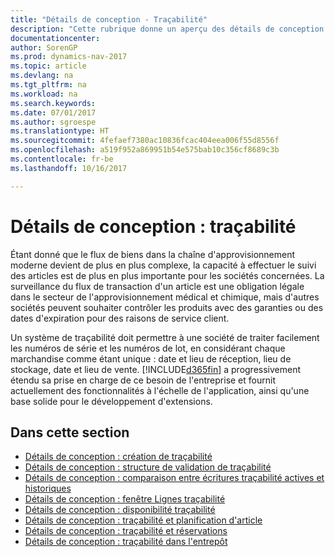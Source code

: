 ```yaml
---
title: "Détails de conception - Traçabilité"
description: "Cette rubrique donne un aperçu des détails de conception pour la traçabilité."
documentationcenter: 
author: SorenGP
ms.prod: dynamics-nav-2017
ms.topic: article
ms.devlang: na
ms.tgt_pltfrm: na
ms.workload: na
ms.search.keywords: 
ms.date: 07/01/2017
ms.author: sgroespe
ms.translationtype: HT
ms.sourcegitcommit: 4fefaef7380ac10836fcac404eea006f55d8556f
ms.openlocfilehash: a519f952a869951b54e575bab10c356cf8689c3b
ms.contentlocale: fr-be
ms.lasthandoff: 10/16/2017

---
```

# <a name="design-details-item-tracking"></a>Détails de conception : traçabilité
Étant donné que le flux de biens dans la chaîne d'approvisionnement moderne devient de plus en plus complexe, la capacité à effectuer le suivi des articles est de plus en plus importante pour les sociétés concernées. La surveillance du flux de transaction d'un article est une obligation légale dans le secteur de l'approvisionnement médical et chimique, mais d'autres sociétés peuvent souhaiter contrôler les produits avec des garanties ou des dates d'expiration pour des raisons de service client.  

Un système de traçabilité doit permettre à une société de traiter facilement les numéros de série et les numéros de lot, en considérant chaque marchandise comme étant unique : date et lieu de réception, lieu de stockage, date et lieu de vente. [!INCLUDE[d365fin](includes/d365fin_md.md)] a progressivement étendu sa prise en charge de ce besoin de l'entreprise et fournit actuellement des fonctionnalités à l'échelle de l'application, ainsi qu'une base solide pour le développement d'extensions.  

## <a name="in-this-section"></a>Dans cette section  
* [Détails de conception : création de traçabilité](design-details-item-tracking-design.md)  
* [Détails de conception : structure de validation de traçabilité](design-details-item-tracking-posting-structure.md)  
* [Détails de conception : comparaison entre écritures traçabilité actives et historiques](design-details-active-versus-historic-item-tracking-entries.md)  
* [Détails de conception : fenêtre Lignes traçabilité](design-details-item-tracking-lines-window.md)  
* [Détails de conception : disponibilité traçabilité](design-details-item-tracking-availability.md)  
* [Détails de conception : traçabilité et planification d'article](design-details-item-tracking-and-planning.md)  
* [Détails de conception : traçabilité et réservations](design-details-item-tracking-and-reservations.md)  
* [Détails de conception : traçabilité dans l'entrepôt](design-details-item-tracking-in-the-warehouse.md)

